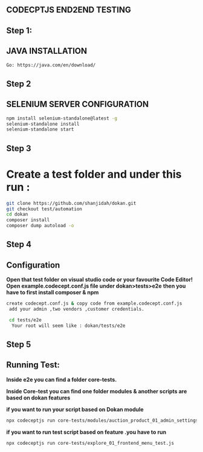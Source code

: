 ## CODECPTJS END2END TESTING

## Step 1:
## JAVA INSTALLATION
```sh
Go: https://java.com/en/download/
```
## Step 2
## SELENIUM SERVER CONFIGURATION
```sh
npm install selenium-standalone@latest -g
selenium-standalone install
selenium-standalone start
```

## Step 3

# Create a test folder and under this run :
```sh
git clone https://github.com/shanjidah/dokan.git
git checkout test/automation
cd dokan
composer install
composer dump autoload -o
```
## Step 4

## Configuration

**Open that test folder on visual studio code or your favourite Code Editor!**
**Open example.codecept.conf.js file under dokan>tests>e2e**
**then you have to first install composer & npm**

```sh
create codecept.conf.js & copy code from example.codecept.conf.js
 add your admin ,two vendors ,customer credentials.

 cd tests/e2e
  Your root will seem like : dokan/tests/e2e 
 ```

## Step 5

## Running Test:

**Inside e2e you can find a folder core-tests.**

**Inside Core-test you can find one folder modules & another scripts are based on dokan features**

**if you want to run your script based on Dokan module**
```sh
npx codeceptjs run core-tests/modules/auction_product_01_admin_settings_test.js
  ```
 
**if you want to run test script based on feature .you have to run**
```sh
npx codeceptjs run core-tests/explore_01_frontend_menu_test.js
  ```
